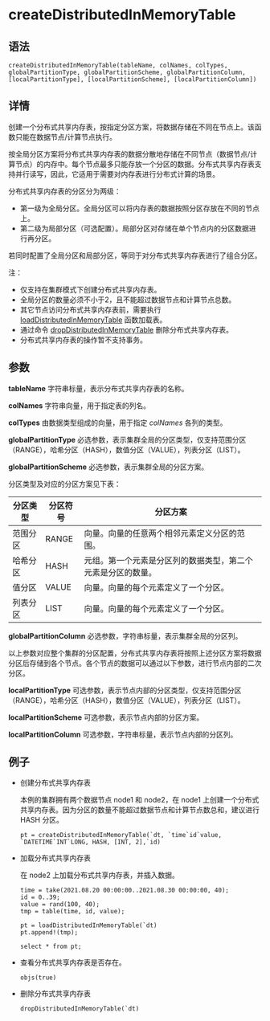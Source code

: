 # createDistributedInMemoryTable

## 语法

`createDistributedInMemoryTable(tableName, colNames,
colTypes, globalPartitionType, globalPartitionScheme, globalPartitionColumn,
[localPartitionType], [localPartitionScheme], [localPartitionColumn])`

## 详情

创建一个分布式共享内存表，按指定分区方案，将数据存储在不同在节点上。该函数只能在数据节点/计算节点执行。

按全局分区方案将分布式共享内存表的数据分散地存储在不同节点（数据节点/计算节点）的内存中。每个节点最多只能存放一个分区的数据。分布式共享内存表支持并行读写，因此，它适用于需要对内存表进行分布式计算的场景。

分布式共享内存表的分区分为两级：

* 第一级为全局分区。全局分区可以将内存表的数据按照分区存放在不同的节点上。
* 第二级为局部分区（可选配置）。局部分区对存储在单个节点内的分区数据进行再分区。

若同时配置了全局分区和局部分区，等同于对分布式共享内存表进行了组合分区。

注：

* 仅支持在集群模式下创建分布式共享内存表。
* 全局分区的数量必须不小于2，且不能超过数据节点和计算节点总数。
* 其它节点访问分布式共享内存表前，需要执行 [loadDistributedInMemoryTable](../l/loadDistributedInMemoryTable.md) 函数加载表。
* 通过命令 [dropDistributedInMemoryTable](../d/dropDistributedInMemoryTable.md) 删除分布式共享内存表。
* 分布式共享内存表的操作暂不支持事务。

## 参数

**tableName** 字符串标量，表示分布式共享内存表的名称。

**colNames** 字符串向量，用于指定表的列名。

**colTypes** 由数据类型组成的向量，用于指定 *colNames* 各列的类型。

**globalPartitionType**
必选参数，表示集群全局的分区类型，仅支持范围分区（RANGE），哈希分区（HASH），数值分区（VALUE），列表分区（LIST）。

**globalPartitionScheme** 必选参数，表示集群全局的分区方案。

分区类型及对应的分区方案见下表：

| 分区类型 | 分区符号 | 分区方案 |
| --- | --- | --- |
| 范围分区 | RANGE | 向量。向量的任意两个相邻元素定义分区的范围。 |
| 哈希分区 | HASH | 元组。第一个元素是分区列的数据类型，第二个元素是分区的数量。 |
| 值分区 | VALUE | 向量。向量的每个元素定义了一个分区。 |
| 列表分区 | LIST | 向量。向量的每个元素定义了一个分区。 |

**globalPartitionColumn** 必选参数，字符串标量，表示集群全局的分区列。

以上参数对应整个集群的分区配置，分布式共享内存表将按照上述分区方案将数据分区后存储到各个节点。各个节点的数据可以通过以下参数，进行节点内部的二次分区。

**localPartitionType**
可选参数，表示节点内部的分区类型，仅支持范围分区（RANGE），哈希分区（HASH），数值分区（VALUE），列表分区（LIST）。

**localPartitionScheme** 可选参数，表示节点内部的分区方案。

**localPartitionColumn** 可选参数，字符串标量，表示节点内部的分区列。

## 例子

* 创建分布式共享内存表

  本例的集群拥有两个数据节点 node1 和 node2，在 node1
  上创建一个分布式共享内存表。因为分区的数量不能超过数据节点和计算节点数总和，建议进行 HASH 分区。

  ```
  pt = createDistributedInMemoryTable(`dt, `time`id`value, `DATETIME`INT`LONG, HASH, [INT, 2],`id)
  ```
* 加载分布式共享内存表

  在 node2 上加载分布式共享内存表，并插入数据。

  ```
  time = take(2021.08.20 00:00:00..2021.08.30 00:00:00, 40);
  id = 0..39;
  value = rand(100, 40);
  tmp = table(time, id, value);

  pt = loadDistributedInMemoryTable(`dt)
  pt.append!(tmp);

  select * from pt;
  ```
* 查看分布式共享内存表是否存在。

  ```
  objs(true)
  ```
* 删除分布式共享内存表

  ```
  dropDistributedInMemoryTable(`dt)
  ```

